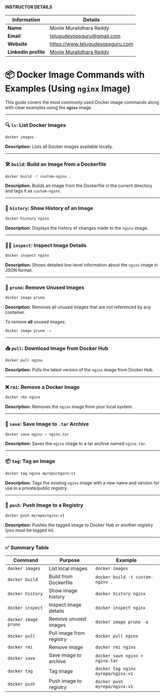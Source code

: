 #### INSTRUCTOR DETAILS

|  Information             | Details                                                                      |
|----------------------    |------------------------------------------------------------------------------|
| **Name**                 | Moole Muralidhara Reddy                                                      |
| **Email**                | telugudevopsguru@gmail.com                                                |
| **Website**              | https://www.telugudevopsguru.com               |
| **LinkedIn profile**     | [Moole Muralidhara Reddy](https://www.linkedin.com/in/moole-muralidhara-reddy) |

# 📦 Docker Image Commands with Examples (Using `nginx` Image)

This guide covers the most commonly used Docker image commands along with clear examples using the **`nginx`** image.

---

### 🔍 `ls`: List Docker Images

```bash
docker images
```

**Description:** Lists all Docker images available locally.

---

### 🛠️ `build`: Build an Image from a Dockerfile

```bash
docker build -t custom-nginx .
```

**Description:** Builds an image from the Dockerfile in the current directory and tags it as `custom-nginx`.

---

### 🧱 `history`: Show History of an Image

```bash
docker history nginx
```

**Description:** Displays the history of changes made to the `nginx` image.

---

### 🕵️‍♂️ `inspect`: Inspect Image Details

```bash
docker inspect nginx
```

**Description:** Shows detailed low-level information about the `nginx` image in JSON format.

---

### 🧹 `prune`: Remove Unused Images

```bash
docker image prune
```

**Description:** Removes all unused images that are not referenced by any container.

To remove **all** unused images:

```bash
docker image prune -a
```

---

### 📥 `pull`: Download Image from Docker Hub

```bash
docker pull nginx
```

**Description:** Pulls the latest version of the `nginx` image from Docker Hub.

---

### ❌ `rmi`: Remove a Docker Image

```bash
docker rmi nginx
```

**Description:** Removes the `nginx` image from your local system.

---

### 💾 `save`: Save Image to `.tar` Archive

```bash
docker save nginx > nginx.tar
```

**Description:** Saves the `nginx` image to a tar archive named `nginx.tar`.

---

### 📦 `tag`: Tag an Image

```bash
docker tag nginx myrepo/nginx:v1
```

**Description:** Tags the existing `nginx` image with a new name and version for use in a private/public registry.

---

### 🚀 `push`: Push Image to a Registry

```bash
docker push myrepo/nginx:v1
```

**Description:** Pushes the tagged image to Docker Hub or another registry (you must be logged in).

---

### ✅ Summary Table

| Command              | Purpose                  | Example                            |
| -------------------- | ------------------------ | ---------------------------------- |
| `docker images`      | List local images        | `docker images`                    |
| `docker build`       | Build from Dockerfile    | `docker build -t custom-nginx .`   |
| `docker history`     | Show image history       | `docker history nginx`             |
| `docker inspect`     | Inspect image details    | `docker inspect nginx`             |
| `docker image prune` | Remove unused images     | `docker image prune -a`            |
| `docker pull`        | Pull image from registry | `docker pull nginx`                |
| `docker rmi`         | Remove image             | `docker rmi nginx`                 |
| `docker save`        | Save image to archive    | `docker save nginx > nginx.tar`    |
| `docker tag`         | Tag image                | `docker tag nginx myrepo/nginx:v1` |
| `docker push`        | Push image to registry   | `docker push myrepo/nginx:v1`      |

